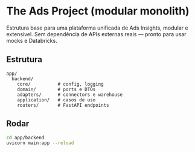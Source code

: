 # The Ads Project (modular monolith)

Estrutura base para uma plataforma unificada de Ads Insights, modular e extensível.
Sem dependência de APIs externas reais — pronto para usar mocks e Databricks.

## Estrutura
```
app/
  backend/
    core/          # config, logging
    domain/        # ports e DTOs
    adapters/      # connectors e warehouse
    application/   # casos de uso
    routers/       # FastAPI endpoints
```

## Rodar
```bash
cd app/backend
uvicorn main:app --reload
```
